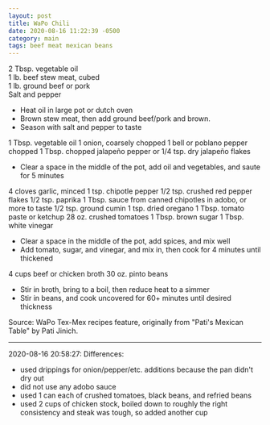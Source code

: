 ```yaml
---
layout: post
title: WaPo Chili
date: 2020-08-16 11:22:39 -0500
category: main
tags: beef meat mexican beans
---
```

2 Tbsp. vegetable oil  
1 lb. beef stew meat, cubed  
1 lb. ground beef or pork  
Salt and pepper  
<ul>
 	<li>Heat oil in large pot or dutch oven</li>
 	<li>Brown stew meat, then add ground beef/pork and brown.</li>
 	<li>Season with salt and pepper to taste</li>
</ul>
1 Tbsp. vegetable oil  
1 onion, coarsely chopped  
1 bell or poblano pepper chopped  
1 Tbsp. chopped jalapeño pepper or 1/4 tsp. dry jalapeño flakes  
<ul>
 	<li>Clear a space in the middle of the pot, add oil and vegetables, and saute for 5 minutes</li>
</ul>
4 cloves garlic, minced  
1 tsp. chipotle pepper  
1/2 tsp. crushed red pepper flakes  
1/2 tsp. paprika  
1 Tbsp. sauce from canned chipotles in adobo, or more to taste  
1/2 tsp. ground cumin  
1 tsp. dried oregano  
1 Tbsp. tomato paste or ketchup  
28 oz. crushed tomatoes  
1 Tbsp. brown sugar  
1 Tbsp. white vinegar  
<ul>
 	<li>Clear a space in the middle of the pot, add spices, and mix well</li>
 	<li>Add tomato, sugar, and vinegar, and mix in, then cook for 4 minutes until thickened</li>
</ul>
4 cups beef or chicken broth  
30 oz. pinto beans  
<ul>
 	<li>Stir in broth, bring to a boil, then reduce heat to a simmer</li>
 	<li>Stir in beans, and cook uncovered for 60+ minutes until desired thickness</li>
</ul>
Source: WaPo Tex-Mex recipes feature, originally from "Pati's Mexican Table" by Pati Jinich.  

---

2020-08-16 20:58:27: Differences:
* used drippings for onion/pepper/etc. additions because the pan didn't dry out
* did not use any adobo sauce
* used 1 can each of crushed tomatoes, black beans, and refried beans
* used 2 cups of chicken stock, boiled down to roughly the right consistency and
  steak was tough, so added another cup

